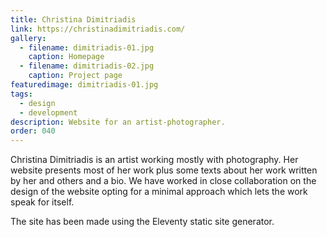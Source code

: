 ```yaml
---
title: Christina Dimitriadis
link: https://christinadimitriadis.com/
gallery: 
  - filename: dimitriadis-01.jpg
    caption: Homepage
  - filename: dimitriadis-02.jpg
    caption: Project page
featuredimage: dimitriadis-01.jpg
tags:
  - design
  - development
description: Website for an artist-photographer.
order: 040
---
```


Christina Dimitriadis is an artist working mostly with photography. Her website presents most of her work plus some texts about her work written by her and others and a bio. We have worked in close collaboration on the design of the website opting for a minimal approach which lets the work speak for itself.

The site has been made using the Eleventy static site generator.
